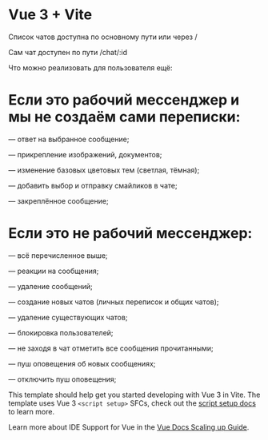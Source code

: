 # Vue 3 + Vite

Список чатов доступна по основному пути или через /

Сам чат доступен по пути /chat/:id

Что можно реализовать для пользователя ещё:

# Если это рабочий мессенджер и мы не создаём сами переписки:

— ответ на выбранное сообщение;

— прикрепление изображений, документов;

— изменение базовых цветовых тем (светлая, тёмная);

— добавить выбор и отправку смайликов в чате;

— закреплённое сообщение;

# Если это не рабочий мессенджер:

— всё перечисленное выше;

— реакции на сообщения;

— удаление сообщений;

— создание новых чатов (личных переписок и общих чатов);

— удаление существующих чатов;

— блокировка пользователей;

— не заходя в чат отметить все сообщения прочитанными;

— пуш оповещения об новых сообщениях;

— отключить пуш оповещения;


This template should help get you started developing with Vue 3 in Vite. The template uses Vue 3 `<script setup>` SFCs, check out the [script setup docs](https://v3.vuejs.org/api/sfc-script-setup.html#sfc-script-setup) to learn more.

Learn more about IDE Support for Vue in the [Vue Docs Scaling up Guide](https://vuejs.org/guide/scaling-up/tooling.html#ide-support).
